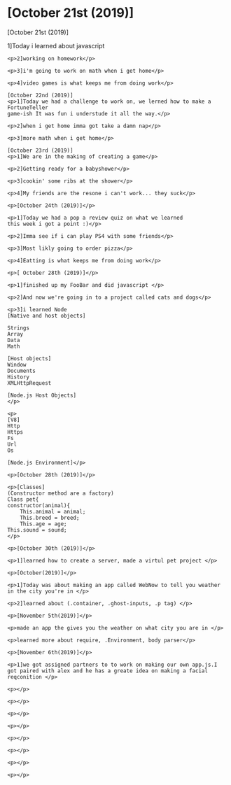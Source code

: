 # [October 21st (2019)]
[October 21st (2019)]
	<p>1]Today i learned about javascript</p>

	<p>2]working on homework</p>

	<p>3]i'm going to work on math when i get home</p>

	<p>4]video games is what keeps me from doing work</p>

	[October 22nd (2019)]
	<p>1]Today we had a challenge to work on, we lerned how to make a FortuneTeller 
	game-ish It was fun i understude it all the way.</p>

	<p>2]when i get home imma got take a damn nap</p>

	<p>3]more math when i get home</p>

	[October 23rd (2019)] 
	<p>1]We are in the making of creating a game</p>

	<p>2]Getting ready for a babyshower</p>

	<p>3]cookin' some ribs at the shower</p>

	<p>4]My friends are the resone i can't work... they suck</p> 

	<p>[October 24th (2019)]</p>

	<p>1]Today we had a pop a review quiz on what we learned 
	this week i got a point :)</p>

	<p>2]Imma see if i can play PS4 with some friends</p>
	
	<p>3]Most likly going to order pizza</p>

	<p>4]Eatting is what keeps me from doing work</p>

	<p>[ October 28th (2019)]</p>

	<p>1]finished up my FooBar and did javascript </p>

	<p>2]And now we're going in to a project called cats and dogs</p>

	<p>3]i learned Node
	[Native and host objects]

	Strings
	Array 
	Data
	Math

	[Host objects]
	Window 
	Documents
	History
	XMLHttpRequest

	[Node.js Host Objects]
	</p>

	<p>
	[V8]
	Http
	Https
	Fs
	Url
	Os

	[Node.js Environment]</p>

	<p>[October 28th (2019)]</p>

	<p>[Classes]
	(Constructor method are a factory)
	Class pet{
	constructor(animal){
		This.animal = animal;
		This.breed = breed;
		This.age = age; 
	This.sound = sound;
	</p>

	<p>[October 30th (2019)]</p>

	<p>1]learned how to create a server, made a virtul pet project </p>

	<p>[October(2019)]</p>

	<p>1]Today was about making an app called WebNow to tell you weather in the city you're in </p>

	<p>2]learned about (.container, .ghost-inputs, .p tag) </p>

	<p>[November 5th(2019)]</p>

	<p>made an app the gives you the weather on what city you are in </p>

	<p>learned more about require, .Environment, body parser</p>

	<p>[November 6th(2019)]</p>

	<p>1]we got assigned partners to to work on making our own app.js.I got paired with alex and he has a greate idea on making a facial reqconition </p>

	<p></p>

	<p></p>

	<p></p>

	<p></p>

	<p></p>

	<p></p>

	<p></p>

	<p></p>

